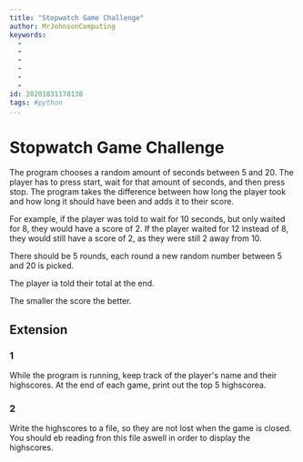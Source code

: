 ```yaml
---
title: "Stopwatch Game Challenge"
author: MrJohnsonComputing
keywords:
  - 
  - 
  - 
  - 
  - 
  - 
id: 20201031170138
tags: #python
...
```

# Stopwatch Game Challenge
The program chooses a random amount of seconds between 5 and 20. The player has to press start, wait for that amount of seconds, and then press stop. The program takes the difference between how long the player took and how long it should have been and adds it to their score.

For example, if the player was told to wait for 10 seconds, but only waited for 8, they would have a score of 2. 
If the player waited for 12 instead of 8, they would still have a score of 2, as they were still 2 away from 10.

There should be 5 rounds, each round a new random number between 5 and 20 is picked. 

The player ia told their total at the end.

The smaller the score the better.

## Extension
### 1
While the program is running, keep track of the player's name and their highscores. At the end of each game, print out the top 5 highscorea.
### 2
Write the highscores to a file, so they are not lost when the game is closed. You should eb reading fron this file aswell in order to display the highscores.